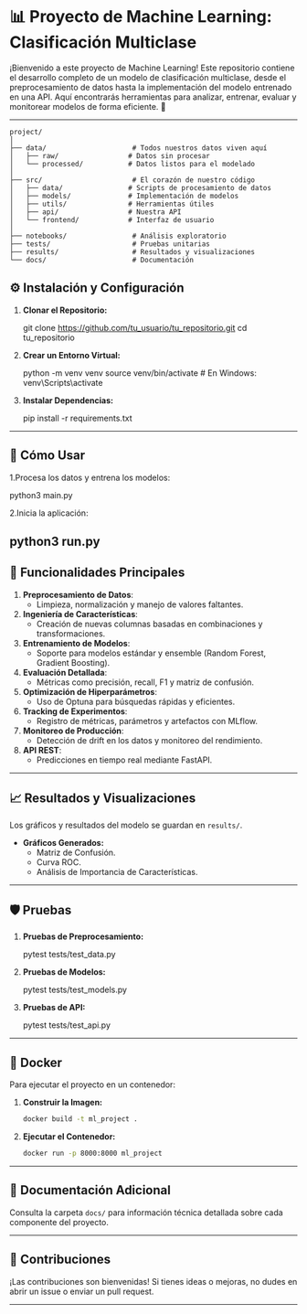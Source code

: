 # 📊 Proyecto de Machine Learning: Clasificación Multiclase

¡Bienvenido a este proyecto de Machine Learning! Este repositorio contiene el desarrollo completo de un modelo de clasificación multiclase, desde el preprocesamiento de datos hasta la implementación del modelo entrenado en una API. Aquí encontrarás herramientas para analizar, entrenar, evaluar y monitorear modelos de forma eficiente. 🚀

---
```plaintext
project/
│
├── data/                     # Todos nuestros datos viven aquí
│   ├── raw/                 # Datos sin procesar
│   └── processed/           # Datos listos para el modelado
│
├── src/                      # El corazón de nuestro código
│   ├── data/                # Scripts de procesamiento de datos
│   ├── models/              # Implementación de modelos
│   ├── utils/               # Herramientas útiles
│   ├── api/                 # Nuestra API
│   └── frontend/            # Interfaz de usuario
│
├── notebooks/                # Análisis exploratorio
├── tests/                    # Pruebas unitarias
├── results/                  # Resultados y visualizaciones
└── docs/                     # Documentación
```

## ⚙️ Instalación y Configuración

1. **Clonar el Repositorio:**

   git clone https://github.com/tu_usuario/tu_repositorio.git
   cd tu_repositorio
   

2. **Crear un Entorno Virtual:**
   
   python -m venv venv
   source venv/bin/activate  # En Windows: venv\Scripts\activate
   

3. **Instalar Dependencias:**
   
   pip install -r requirements.txt





---

## 🚀 Cómo Usar

1.Procesa los datos y entrena los modelos:

python3 main.py

2.Inicia la aplicación:

python3 run.py
---

## 🧪 Funcionalidades Principales

1. **Preprocesamiento de Datos**:
   - Limpieza, normalización y manejo de valores faltantes.
2. **Ingeniería de Características**:
   - Creación de nuevas columnas basadas en combinaciones y transformaciones.
3. **Entrenamiento de Modelos**:
   - Soporte para modelos estándar y ensemble (Random Forest, Gradient Boosting).
4. **Evaluación Detallada**:
   - Métricas como precisión, recall, F1 y matriz de confusión.
5. **Optimización de Hiperparámetros**:
   - Uso de Optuna para búsquedas rápidas y eficientes.
6. **Tracking de Experimentos**:
   - Registro de métricas, parámetros y artefactos con MLflow.
7. **Monitoreo de Producción**:
   - Detección de drift en los datos y monitoreo del rendimiento.
8. **API REST**:
   - Predicciones en tiempo real mediante FastAPI.

---

## 📈 Resultados y Visualizaciones

Los gráficos y resultados del modelo se guardan en `results/`.

- **Gráficos Generados:**
  - Matriz de Confusión.
  - Curva ROC.
  - Análisis de Importancia de Características.

---

## 🛡️ Pruebas

1. **Pruebas de Preprocesamiento:**
   
   pytest tests/test_data.py
   

2. **Pruebas de Modelos:**

   pytest tests/test_models.py

3. **Pruebas de API:**

   pytest tests/test_api.py


---

## 🐳 Docker

Para ejecutar el proyecto en un contenedor:

1. **Construir la Imagen:**
   ```bash
   docker build -t ml_project .
   ```

2. **Ejecutar el Contenedor:**
   ```bash
   docker run -p 8000:8000 ml_project
   ```

---

## 📂 Documentación Adicional

Consulta la carpeta `docs/` para información técnica detallada sobre cada componente del proyecto.

---

## 🤝 Contribuciones

¡Las contribuciones son bienvenidas! Si tienes ideas o mejoras, no dudes en abrir un issue o enviar un pull request.

---



